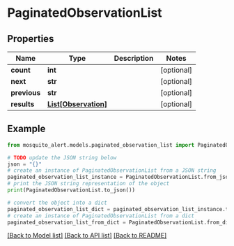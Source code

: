 # PaginatedObservationList


## Properties

Name | Type | Description | Notes
------------ | ------------- | ------------- | -------------
**count** | **int** |  | [optional] 
**next** | **str** |  | [optional] 
**previous** | **str** |  | [optional] 
**results** | [**List[Observation]**](Observation.md) |  | [optional] 

## Example

```python
from mosquito_alert.models.paginated_observation_list import PaginatedObservationList

# TODO update the JSON string below
json = "{}"
# create an instance of PaginatedObservationList from a JSON string
paginated_observation_list_instance = PaginatedObservationList.from_json(json)
# print the JSON string representation of the object
print(PaginatedObservationList.to_json())

# convert the object into a dict
paginated_observation_list_dict = paginated_observation_list_instance.to_dict()
# create an instance of PaginatedObservationList from a dict
paginated_observation_list_from_dict = PaginatedObservationList.from_dict(paginated_observation_list_dict)
```
[[Back to Model list]](../README.md#documentation-for-models) [[Back to API list]](../README.md#documentation-for-api-endpoints) [[Back to README]](../README.md)


